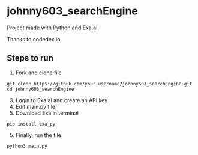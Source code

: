 # johnny603_searchEngine


Project made with Python and Exa.ai

Thanks to codedex.io

## Steps to run

1. Fork and clone file
```
git clone https://github.com/your-username/johnny603_searchEngine.git
cd johnny603_searchEngine
```

3. Login to Exa.ai and create an API key
4. Edit main.py file
5. Download Exa in terminal
```
pip install exa_py
```

5. Finally, run the file
```
python3 main.py
```
